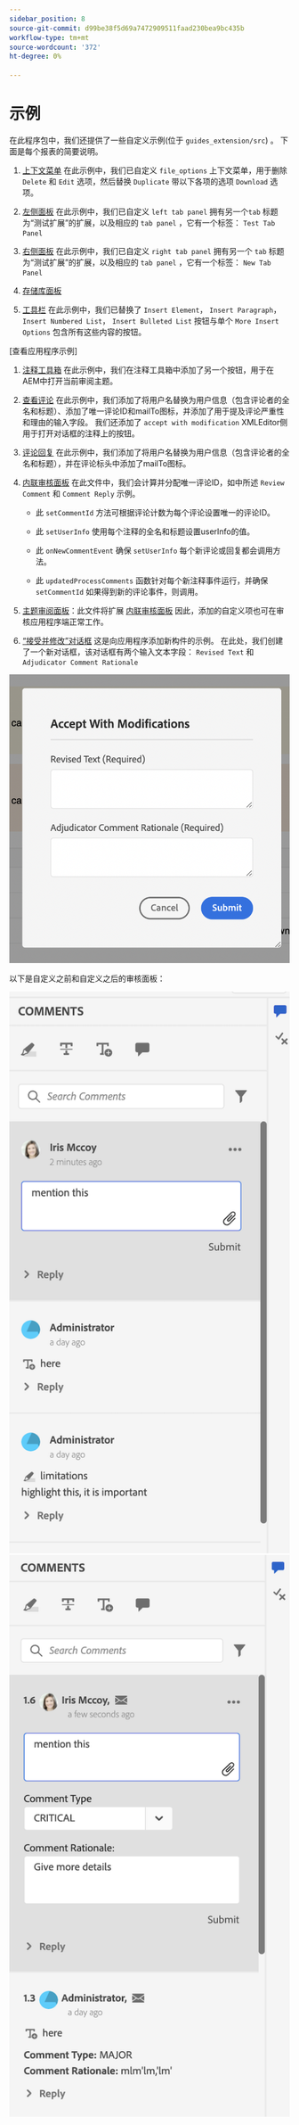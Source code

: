 ```yaml
---
sidebar_position: 8
source-git-commit: d99be38f5d69a7472909511faad230bea9bc435b
workflow-type: tm+mt
source-wordcount: '372'
ht-degree: 0%

---
```



# 示例

在此程序包中，我们还提供了一些自定义示例(位于 `guides_extension/src`) 。 下面是每个报表的简要说明。

1. [上下文菜单](./../../src/file_options.ts)
在此示例中，我们已自定义 `file_options` 上下文菜单，用于删除 `Delete` 和 `Edit` 选项，然后替换 `Duplicate` 带以下各项的选项 `Download` 选项。

2. [左侧面板](../../src/left_panel_container.ts)
在此示例中，我们已自定义 `left tab panel` 拥有另一个`tab` 标题为“测试扩展”的扩展，以及相应的 `tab panel` ，它有一个标签： `Test Tab Panel`

3. [右侧面板](../../src/right_panel_container.ts)
在此示例中，我们已自定义 `right tab panel` 拥有另一个 `tab` 标题为“测试扩展”的扩展，以及相应的 `tab panel` ，它有一个标签： `New Tab Panel`

4. [存储库面板](../../src/repository_panel.ts)

5. [工具栏](../../src/toolbar.ts)
在此示例中，我们已替换了 `Insert Element`， `Insert Paragraph`， `Insert Numbered List`， `Insert Bulleted List` 按钮与单个 `More Insert Options` 包含所有这些内容的按钮。

[查看应用程序示例]

1. [注释工具箱](../../src/review_app_examples/annotation_extension.ts)
在此示例中，我们在注释工具箱中添加了另一个按钮，用于在AEM中打开当前审阅主题。

2. [查看评论](../../src/review_app_examples/review_comment.ts)
在此示例中，我们添加了将用户名替换为用户信息（包含评论者的全名和标题）、添加了唯一评论ID和mailTo图标，并添加了用于提及评论严重性和理由的输入字段。
我们还添加了 `accept with modification` XMLEditor侧用于打开对话框的注释上的按钮。

3. [评论回复](../../src/review_app_examples/comment_reply.ts)
在此示例中，我们添加了将用户名替换为用户信息（包含评论者的全名和标题），并在评论标头中添加了mailTo图标。

4. [内联审核面板](../../src/review_app_examples/inline_review_panel.ts)
在此文件中，我们会计算并分配唯一评论ID，如中所述 `Review Comment` 和 `Comment Reply` 示例。
   - 此 `setCommentId` 方法可根据评论计数为每个评论设置唯一的评论ID。

   - 此 `setUserInfo` 使用每个注释的全名和标题设置userInfo的值。

   - 此 `onNewCommentEvent` 确保 `setUserInfo` 每个新评论或回复都会调用方法。

   - 此 `updatedProcessComments` 函数针对每个新注释事件运行，并确保 `setCommentId` 如果得到新的评论事件，则调用。

5. [主题审阅面板](../../src/review_app_examples/topic_reviews.ts)：此文件将扩展 [内联审核面板](../../src/review_app_examples/inline_review_panel.ts) 因此，添加的自定义项也可在审核应用程序端正常工作。

6. [“接受并修改”对话框](../../src/review_app_examples/accept_with_modification_dialog.ts)
这是向应用程序添加新构件的示例。 在此处，我们创建了一个新对话框，该对话框有两个输入文本字段： `Revised Text` 和 `Adjudicator Comment Rationale`

![“接受并修改”对话框](./imgs/accept_with_modification_dialogue.png)

以下是自定义之前和自定义之后的审核面板：

![审查小组；](./imgs/review_panel.png)
![“接受并修改”对话框](./imgs/customised_review_panel.png)

